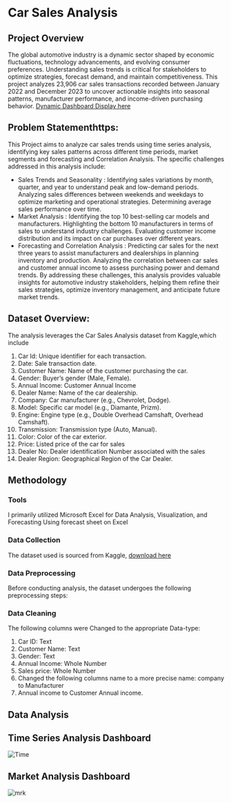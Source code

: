 # Car Sales Analysis
## Project Overview
The global automotive industry is a dynamic sector shaped by economic fluctuations, technology advancements, and evolving consumer preferences. Understanding sales trends is critical for stakeholders to optimize strategies, forecast demand, and maintain competitiveness. This project analyzes 23,906 car sales transactions recorded between January 2022 and December 2023 to uncover actionable insights into seasonal patterns, manufacturer performance, and income-driven purchasing behavior. [Dynamic Dashboard Display here](//www.linkedin.com/posts/victor-onyedikachi-9b7672262_analyzing-a-car-sales-report-using-microsoft-activity-7293428466786463744-nEhy?utm_source=share&utm_medium=member_android&rcm=ACoAAECGshsB0EB1GojtKT3bLcTgrn34EI4lKjY)
## Problem Statementhttps:
This Project aims to analyze car sales trends using time series analysis, identifying key sales patterns across different time periods, market segments and forecasting and Correlation Analysis. The specific challenges addressed in this analysis include:
- Sales Trends and Seasonality :
Identifying sales variations by month, quarter, and year to understand peak and low-demand periods.
Analyzing sales differences between weekends and weekdays to optimize marketing and operational strategies.
Determining average sales performance over time.
- Market Analysis :
Identifying the top 10 best-selling car models and manufacturers.
Highlighting the bottom 10 manufacturers in terms of sales to understand industry challenges.
Evaluating customer income distribution and its impact on car purchases over different years.
- Forecasting and Correlation Analysis :
Predicting car sales for the next three years to assist manufacturers and dealerships in planning inventory and production.
Analyzing the correlation between car sales and customer annual income to assess purchasing power and demand trends.
By addressing these challenges, this analysis provides valuable insights for automotive industry stakeholders, helping them refine their sales strategies, optimize inventory management, and anticipate future market trends.
## Dataset Overview:
The analysis leverages the Car Sales Analysis dataset from Kaggle,which include
1. Car Id: Unique identifier for each transaction.
2. Date: Sale transaction date.
3. Customer Name: Name of the customer purchasing the car.
4. Gender: Buyer’s gender (Male, Female).
5. Annual Income: Customer Annual Income 
6. Dealer Name: Name of the car dealership.
7. Company: Car manufacturer (e.g., Chevrolet, Dodge).
8. Model: Specific car model (e.g., Diamante, Prizm).
9. Engine: Engine type (e.g., Double Overhead Camshaft, Overhead Camshaft).
10. Transmission: Transmission type (Auto, Manual).
11. Color: Color of the car exterior.
12. Price: Listed price of the car for sales
13. Dealer No: Dealer identification Number associated with the sales
14. Dealer Region: Geographical Region of the Car Dealer.

## Methodology
### Tools  
I primarily utilized Microsoft Excel for Data Analysis, Visualization, and Forecasting Using forecast sheet on Excel 
### Data Collection  
The dataset used is sourced from Kaggle, [download here]()
### Data Preprocessing 
Before conducting analysis, the dataset undergoes the following preprocessing steps:  
### Data Cleaning
The following columns were Changed to the appropriate Data-type:
1. Car ID: Text
2. Customer Name: Text
3.  Gender: Text
4. Annual Income: Whole Number
5. Sales price: Whole Number
6. Changed the following columns name to a more precise name: company to Manufacturer
7. Annual income to Customer Annual income.
## Data Analysis
## Time Series Analysis Dashboard

![Time](https://github.com/user-attachments/assets/7c03dea5-06c4-4988-8003-7f06f21348a8)

## Market Analysis Dashboard

![mrk](https://github.com/user-attachments/assets/1f77d26f-a3a9-4af7-a376-e4220dbbd4d7)
